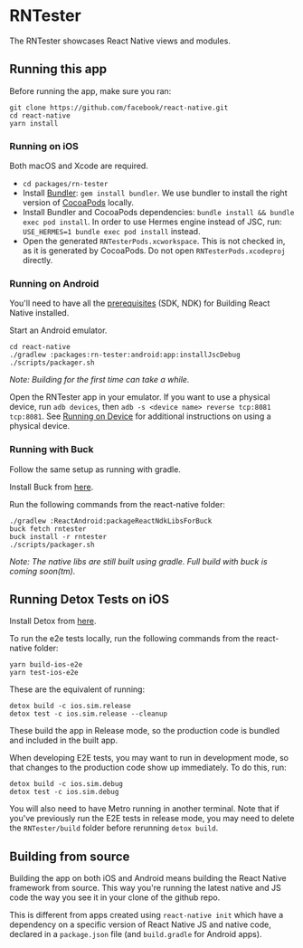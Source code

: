 # RNTester

The RNTester showcases React Native views and modules.

## Running this app

Before running the app, make sure you ran:

    git clone https://github.com/facebook/react-native.git
    cd react-native
    yarn install

### Running on iOS

Both macOS and Xcode are required.
- `cd packages/rn-tester`
- Install [Bundler](https://bundler.io/): `gem install bundler`. We use bundler to install the right version of [CocoaPods](https://cocoapods.org/) locally.
- Install Bundler and CocoaPods dependencies: `bundle install && bundle exec pod install`. In order to use Hermes engine instead of JSC, run: `USE_HERMES=1 bundle exec pod install` instead.
- Open the generated `RNTesterPods.xcworkspace`. This is not checked in, as it is generated by CocoaPods. Do not open `RNTesterPods.xcodeproj` directly.

### Running on Android

You'll need to have all the [prerequisites](https://github.com/facebook/react-native/tree/master/ReactAndroid#prerequisites) (SDK, NDK) for Building React Native installed.

Start an Android emulator.

    cd react-native
    ./gradlew :packages:rn-tester:android:app:installJscDebug
    ./scripts/packager.sh

_Note: Building for the first time can take a while._

Open the RNTester app in your emulator.
If you want to use a physical device, run `adb devices`, then `adb -s <device name> reverse tcp:8081 tcp:8081`.
See [Running on Device](https://reactnative.dev/docs/running-on-device.html) for additional instructions on using a physical device.

### Running with Buck

Follow the same setup as running with gradle.

Install Buck from [here](https://buckbuild.com/setup/install.html).

Run the following commands from the react-native folder:

    ./gradlew :ReactAndroid:packageReactNdkLibsForBuck
    buck fetch rntester
    buck install -r rntester
    ./scripts/packager.sh

_Note: The native libs are still built using gradle. Full build with buck is coming soon(tm)._

## Running Detox Tests on iOS

Install Detox from [here](https://github.com/wix/Detox/blob/master/docs/Introduction.GettingStarted.md).

To run the e2e tests locally, run the following commands from the react-native folder:

    yarn build-ios-e2e
    yarn test-ios-e2e

These are the equivalent of running:

    detox build -c ios.sim.release
    detox test -c ios.sim.release --cleanup

These build the app in Release mode, so the production code is bundled and included in the built app.

When developing E2E tests, you may want to run in development mode, so that changes to the production code show up immediately. To do this, run:

    detox build -c ios.sim.debug
    detox test -c ios.sim.debug

You will also need to have Metro running in another terminal. Note that if you've previously run the E2E tests in release mode, you may need to delete the `RNTester/build` folder before rerunning `detox build`.

## Building from source

Building the app on both iOS and Android means building the React Native framework from source. This way you're running the latest native and JS code the way you see it in your clone of the github repo.

This is different from apps created using `react-native init` which have a dependency on a specific version of React Native JS and native code, declared in a `package.json` file (and `build.gradle` for Android apps).
